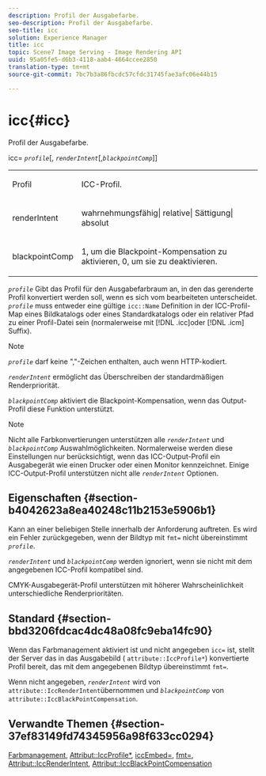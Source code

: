 ```yaml
---
description: Profil der Ausgabefarbe.
seo-description: Profil der Ausgabefarbe.
seo-title: icc
solution: Experience Manager
title: icc
topic: Scene7 Image Serving - Image Rendering API
uuid: 95a05fe5-d6b3-4118-aab4-4664ccee2850
translation-type: tm+mt
source-git-commit: 7bc7b3a86fbcdc57cfdc31745fae3afc06e44b15

---
```



# icc{#icc}

Profil der Ausgabefarbe.

icc= *`profile`*[, *`renderIntent`*[,*`blackpointComp`*]]

<table id="simpletable_DF1914FD351E4F2BA61372A52F0CFFBF"> 
 <tr class="strow"> 
  <td class="stentry"> <p><span class="codeph"> <span class="varname"> Profil</span></span> </p></td> 
  <td class="stentry"> <p>ICC-Profil. </p></td> 
 </tr> 
 <tr class="strow"> 
  <td class="stentry"> <p><span class="codeph"> <span class="varname"> renderIntent </span></span> </p></td> 
  <td class="stentry"> <p>wahrnehmungsfähig| relative| Sättigung| absolut </p></td> 
 </tr> 
 <tr class="strow"> 
  <td class="stentry"> <p><span class="codeph"> <span class="varname"> blackpointComp</span></span> </p></td> 
  <td class="stentry"> <p>1, um die Blackpoint-Kompensation zu aktivieren, 0, um sie zu deaktivieren. </p></td> 
 </tr> 
</table>

*`profile`* Gibt das Profil für den Ausgabefarbraum an, in den das gerenderte Profil konvertiert werden soll, wenn es sich vom bearbeiteten unterscheidet. *`profile`* muss entweder eine gültige `icc::Name` Definition in der ICC-Profil-Map eines Bildkatalogs oder eines Standardkatalogs oder ein relativer Pfad zu einer Profil-Datei sein (normalerweise mit [!DNL .icc]oder [!DNL .icm] Suffix).

>[!NOTE]
>
>*`profile`* darf keine &quot;,&quot;-Zeichen enthalten, auch wenn HTTP-kodiert.

*`renderIntent`* ermöglicht das Überschreiben der standardmäßigen Renderpriorität.

*`blackpointComp`* aktiviert die Blackpoint-Kompensation, wenn das Output-Profil diese Funktion unterstützt.

>[!NOTE]
>
>Nicht alle Farbkonvertierungen unterstützen alle *`renderIntent`* und *`blackpointComp`* Auswahlmöglichkeiten. Normalerweise werden diese Einstellungen nur berücksichtigt, wenn das ICC-Output-Profil ein Ausgabegerät wie einen Drucker oder einen Monitor kennzeichnet. Einige ICC-Output-Profil unterstützen nicht alle *`renderIntent`* Optionen.

## Eigenschaften {#section-b4042623a8ea40248c11b2153e5906b1}

Kann an einer beliebigen Stelle innerhalb der Anforderung auftreten. Es wird ein Fehler zurückgegeben, wenn der Bildtyp mit `fmt=` nicht übereinstimmt *`profile`*.

*`renderIntent`* und *`blackpointComp`* werden ignoriert, wenn sie nicht mit dem angegebenen ICC-Profil kompatibel sind.

CMYK-Ausgabegerät-Profil unterstützen mit höherer Wahrscheinlichkeit unterschiedliche Renderprioritäten.

## Standard {#section-bbd3206fdcac4dc48a08fc9eba14fc90}

Wenn das Farbmanagement aktiviert ist und nicht angegeben `icc=` ist, stellt der Server das in das Ausgabebild ( `attribute::IccProfile*`) konvertierte Profil bereit, das mit dem angegebenen Bildtyp übereinstimmt `fmt=`.

Wenn nicht angegeben, *`renderIntent`* wird von `attribute::IccRenderIntent`übernommen und *`blackpointComp`* von `attribute::IccBlackPointCompensation`.

## Verwandte Themen {#section-37ef83149fd74345956a98f633cc0294}

[Farbmanagement](../../../../../ir-api/http-protocol/image-rendering-api-ref/c-ir-http-protocol-ref/c-ir-http-protocol-syntax-and-features/c-ir-color-management.md#concept-7bac7c2c41be42c1b301eae80abe6b8d), [Attribut::IccProfile*](../../../../../ir-api/material-cat/image-rendering-api-ref/c-ir-material-catalog/c-ir-attributes-reference/r-ir-iccprofilecmyk.md#reference-55aead2d924847ffbd1be4c46add7127), [iccEmbed=](../../../../../ir-api/http-protocol/image-rendering-api-ref/c-ir-http-protocol-ref/c-ir-http-protocol-command-reference/r-ir-iccembed.md#reference-47a433138c7c4b29b9b29871b2491a7f), [fmt=](../../../../../ir-api/http-protocol/image-rendering-api-ref/c-ir-http-protocol-ref/c-ir-http-protocol-command-reference/r-ir-fmt.md#reference-4c743f67d56b47c5b774fcc900ff758c), [Attribut::IccRenderIntent](../../../../../ir-api/material-cat/image-rendering-api-ref/c-ir-material-catalog/c-ir-attributes-reference/r-ir-iccrenderintent.md#reference-3b80b7a4c25545a593c5076f318b5c40), [Attribut::IccBlackPointCompensation](../../../../../ir-api/material-cat/image-rendering-api-ref/c-ir-material-catalog/c-ir-attributes-reference/r-ir-iccblackpointcompensation.md#reference-d939b0cdf6564baaa88deb1059e3b7f0)
